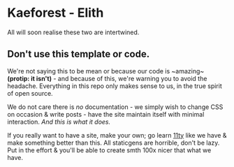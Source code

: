Kaeforest - Elith
=================

All will soon realise these two are intertwined.

## Don't use this template or code.

We're not saying this to be mean or because our code is ~amazing~ **(protip: it isn't)** -
and because of this, we're warning you to avoid the headache.
Everything in this repo only makes sense to us, in the true spirit of open source.

We do not care there is *no* documentation - we simply wish to change CSS on occasion
& write posts - have the site maintain itself with minimal interaction.
*And this is what it does.*

If you really want to have a site, make your own; go learn [11ty](https://11ty.dev) like we have
& make something better than this.
All staticgens are horrible, don't be lazy.
Put in the effort & you'll be able to create smth 100x nicer that what we have.
